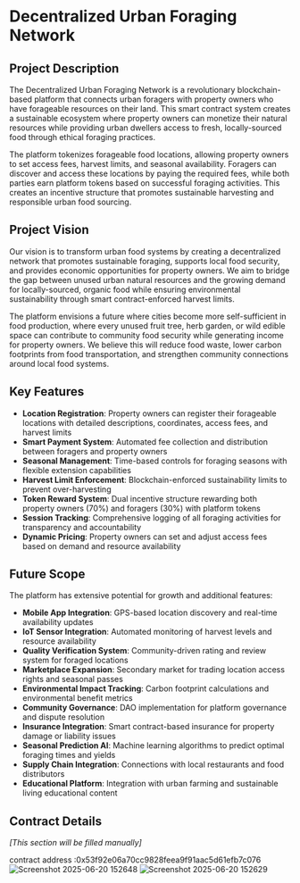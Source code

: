 # Decentralized Urban Foraging Network

## Project Description

The Decentralized Urban Foraging Network is a revolutionary blockchain-based platform that connects urban foragers with property owners who have forageable resources on their land. This smart contract system creates a sustainable ecosystem where property owners can monetize their natural resources while providing urban dwellers access to fresh, locally-sourced food through ethical foraging practices.

The platform tokenizes forageable food locations, allowing property owners to set access fees, harvest limits, and seasonal availability. Foragers can discover and access these locations by paying the required fees, while both parties earn platform tokens based on successful foraging activities. This creates an incentive structure that promotes sustainable harvesting and responsible urban food sourcing.

## Project Vision

Our vision is to transform urban food systems by creating a decentralized network that promotes sustainable foraging, supports local food security, and provides economic opportunities for property owners. We aim to bridge the gap between unused urban natural resources and the growing demand for locally-sourced, organic food while ensuring environmental sustainability through smart contract-enforced harvest limits.

The platform envisions a future where cities become more self-sufficient in food production, where every unused fruit tree, herb garden, or wild edible space can contribute to community food security while generating income for property owners. We believe this will reduce food waste, lower carbon footprints from food transportation, and strengthen community connections around local food systems.

## Key Features

- **Location Registration**: Property owners can register their forageable locations with detailed descriptions, coordinates, access fees, and harvest limits
- **Smart Payment System**: Automated fee collection and distribution between foragers and property owners
- **Seasonal Management**: Time-based controls for foraging seasons with flexible extension capabilities
- **Harvest Limit Enforcement**: Blockchain-enforced sustainability limits to prevent over-harvesting
- **Token Reward System**: Dual incentive structure rewarding both property owners (70%) and foragers (30%) with platform tokens
- **Session Tracking**: Comprehensive logging of all foraging activities for transparency and accountability
- **Dynamic Pricing**: Property owners can set and adjust access fees based on demand and resource availability

## Future Scope

The platform has extensive potential for growth and additional features:

- **Mobile App Integration**: GPS-based location discovery and real-time availability updates
- **IoT Sensor Integration**: Automated monitoring of harvest levels and resource availability
- **Quality Verification System**: Community-driven rating and review system for foraged locations
- **Marketplace Expansion**: Secondary market for trading location access rights and seasonal passes
- **Environmental Impact Tracking**: Carbon footprint calculations and environmental benefit metrics
- **Community Governance**: DAO implementation for platform governance and dispute resolution
- **Insurance Integration**: Smart contract-based insurance for property damage or liability issues
- **Seasonal Prediction AI**: Machine learning algorithms to predict optimal foraging times and yields
- **Supply Chain Integration**: Connections with local restaurants and food distributors
- **Educational Platform**: Integration with urban farming and sustainable living educational content

## Contract Details

*[This section will be filled manually]*


contract address :0x53f92e06a70cc9828feea9f91aac5d61efb7c076
![Screenshot 2025-06-20 152648](https://github.com/user-attachments/assets/bdaee630-0015-4223-a5f5-e8c5e8856170)
![Screenshot 2025-06-20 152629](https://github.com/user-attachments/assets/7dd80590-f7a2-448b-b6b3-75bfc767934a)

